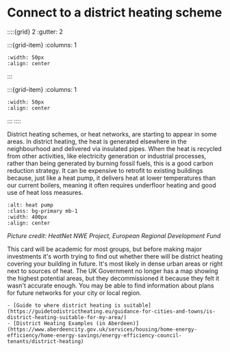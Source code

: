 # Connect to a district heating scheme

<!-- - 3 star, ££££ -->
::::{grid} 2
:gutter: 2

:::{grid-item}
:columns: 1
```{image} ../images/cost-4.jpg
:width: 50px
:align: center
```
:::

:::{grid-item}
:columns: 1 
```{image} ../images/3-star.jpg
:width: 50px
:align: center
```
:::
::::


District heating schemes, or heat networks, are starting to appear in some areas.  In district heating, the heat is generated elsewhere in the neighbourhood and delivered via insulated pipes.  When the heat is recycled from other activities, like electricity generation or industrial processes, rather than being generated by burning fossil fuels, this is a good carbon reduction strategy.  It can be expensive to retrofit to existing buildings because, just like a heat pump, it delivers heat at lower temperatures than our current boilers, meaning it often requires underfloor heating and good use of heat loss measures.


```{image} https://guidetodistrictheating.eu/wp-content/uploads/2020/01/HeatNet-NWE_Examples-of-heat-supply-and-demand-in-North-West-EU_Web-1.jpg
:alt: heat pump
:class: bg-primary mb-1
:width: 400px
:align: center
```
*Picture credit: HeatNet NWE Project, European Regional Development Fund*

This card will be academic for most groups, but before making major investments it's worth trying to find out whether there will be district heating covering your building in future.  It's most likely in dense urban areas or right next to sources of heat.  The UK Government no longer has a map showing the highest potential areas, but they decommissioned it because they felt it wasn't accurate enough.  You may be able to find information about plans for future networks for your city or local region.  


```{admonition} More information
- [Guide to where district heating is suitable](https://guidetodistrictheating.eu/guidance-for-cities-and-towns/is-district-heating-suitable-for-my-area/)
- [District Heating Examples (in Aberdeen)](https://www.aberdeencity.gov.uk/services/housing/home-energy-efficiency/home-energy-savings/energy-efficiency-council-tenants/district-heating)

```